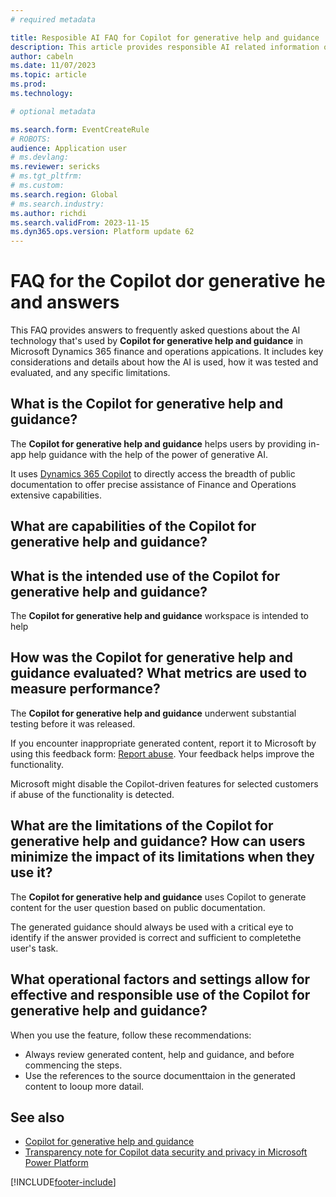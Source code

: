 ```yaml
---
# required metadata

title: Resposible AI FAQ for Copilot for generative help and guidance
description: This article provides responsible AI related information on Copilot for generative help and guidance in the finance and operations platform
author: cabeln
ms.date: 11/07/2023
ms.topic: article
ms.prod: 
ms.technology: 

# optional metadata

ms.search.form: EventCreateRule
# ROBOTS:
audience: Application user
# ms.devlang: 
ms.reviewer: sericks
# ms.tgt_pltfrm: 
# ms.custom:
ms.search.region: Global
# ms.search.industry:
ms.author: richdi
ms.search.validFrom: 2023-11-15
ms.dyn365.ops.version: Platform update 62
---
```


# FAQ for the Copilot dor generative he and answers

This FAQ provides answers to frequently asked questions about the AI technology that's used by **Copilot for generative help and guidance** in Microsoft Dynamics 365 finance and operations appications. It includes key considerations and details about how the AI is used, how it was tested and evaluated, and any specific limitations.

## What is the Copilot for generative help and guidance?

The **Copilot for generative help and guidance** helps users by providing in-app help guidance with the help of the power of generative AI. 

 It uses [Dynamics 365 Copilot](/power-platform/transparency-note-copilot-data-security-privacy) to directly access the breadth of public documentation to offer precise assistance of Finance and Operations extensive capabilities.

## What are capabilities of the Copilot for generative help and guidance?



## What is the intended use of the Copilot for generative help and guidance?

The **Copilot for generative help and guidance** workspace is intended to help 

## How was the Copilot for generative help and guidance evaluated? What metrics are used to measure performance?

The **Copilot for generative help and guidance** underwent substantial testing before it was released.

If you encounter inappropriate generated content, report it to Microsoft by using this feedback form: [Report abuse](https://msrc.microsoft.com/report/abuse?ThreatType=URL&IncidentType=Responsible%20AI&SourceUrl=https://dynamics.microsoft.com/supply-chain-management/overview/). Your feedback helps improve the functionality.

Microsoft might disable the Copilot-driven features for selected customers if abuse of the functionality is detected.

## What are the limitations of the Copilot for generative help and guidance? How can users minimize the impact of its limitations when they use it?

The **Copilot for generative help and guidance** uses Copilot to generate content for the user question based on public documentation.

The generated guidance should always be used with a critical eye to identify if the answer provided is correct and sufficient to completethe user's task.

## What operational factors and settings allow for effective and responsible use of the Copilot for generative help and guidance?

When you use the feature, follow these recommendations:

- Always review generated content, help and guidance, and before commencing the steps.
- Use the references to the source documenttaion in the generated content to looup more datail.

## See also

- [Copilot for generative help and guidance](copilot-generative-help.md)
- [Transparency note for Copilot data security and privacy in Microsoft Power Platform](/power-platform/transparency-note-copilot-data-security-privacy)

[!INCLUDE[footer-include](../../../includes/footer-banner.md)]